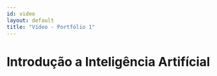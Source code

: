 ```yaml
---
id: video
layout: default
title: "Vídeo - Portfólio 1"
---
```


# Introdução a Inteligência Artifícial

